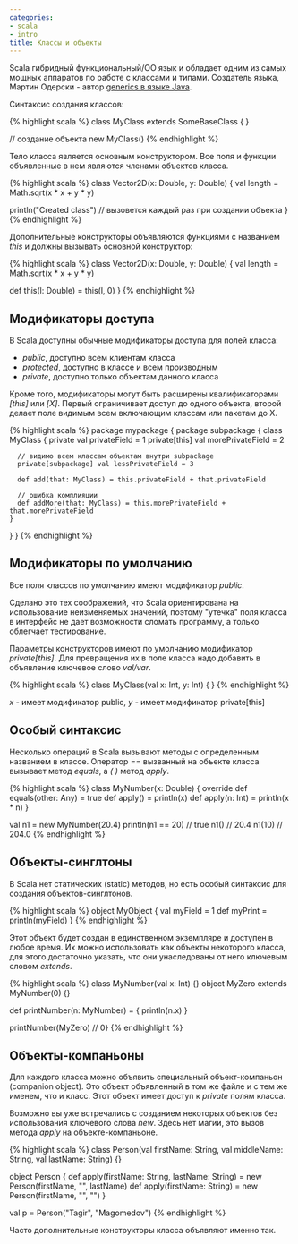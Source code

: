 ```yaml
---
categories:
- scala
- intro
title: Классы и объекты
---
```


Scala гибридный функциональный/ОО язык и обладает одним из самых мощных аппаратов по работе с классами и типами. Создатель языка, Мартин Одерски - автор [generics в языке Java](https://en.wikipedia.org/wiki/Generics_in_Java).

Синтаксис создания классов:

{% highlight scala %}
class MyClass extends SomeBaseClass { }

// создание объекта
new MyClass()
{% endhighlight %}

Тело класса является основным конструктором. Все поля и функции объявленные в нем являются членами объектов класса.

{% highlight scala %}
class Vector2D(x: Double, y: Double) {
  val length = Math.sqrt(x * x + y * y)

  println("Created class") // вызовется каждый раз при создании объекта
}
{% endhighlight %}

Дополнительные конструкторы объявляются функциями с названием *this* и должны вызывать основной конструктор:

{% highlight scala %}
class Vector2D(x: Double, y: Double) {
  val length = Math.sqrt(x * x + y * y)

  def this(l: Double) = this(l, 0)
}
{% endhighlight %}

## Модификаторы доступа

В Scala доступны обычные модификаторы доступа для полей класса: 

- *public*, доступно всем клиентам класса
- *protected*, доступно в классе и всем производным
- *private*, доступно только объектам данного класса

Кроме того, модификаторы могут быть расширены квалификаторами *[this]* или *[X]*.
Первый ограничивает доступ до одного объекта, второй делает поле видимым всем включающим классам или пакетам до X.

{% highlight scala %}
package mypackage {
  package subpackage {
    class MyClass {
      private val privateField = 1
      private[this] val morePrivateField = 2

      // видимо всем классам объектам внутри subpackage
      private[subpackage] val lessPrivateField = 3 

      def add(that: MyClass) = this.privateField + that.privateField

      // ошибка комплияции
      def addMore(that: MyClass) = this.morePrivateField + that.morePrivateField 
    }
  }
}
{% endhighlight %}

## Модификаторы по умолчанию

Все поля классов по умолчанию имеют модификатор *public*. 

Сделано это тех соображений, что Scala ориентирована на использование неизменяемых значений, поэтому "утечка" поля класса в интерфейс не дает возможности сломать программу, а только облегчает тестирование.

Параметры конструкторов имеют по умолчанию модификатор *private[this]*. Для превращения их в поле класса надо добавить в объявление ключевое слово *val/var*.

{% highlight scala %}
class MyClass(val x: Int, y: Int) { }
{% endhighlight %}

*x* - имеет модификатор public, *y* - имеет модификатор private[this]

## Особый синтаксис

Несколько операций в Scala вызывают методы с определенным названием в классе.
Оператор *==* вызванный на объекте класса вызывает метод *equals*, а *( )* метод *apply*.

{% highlight scala %}
class MyNumber(x: Double) {
  override def equals(other: Any) = true
  def apply() = println(x)
  def apply(n: Int) = println(x * n)
}

val n1 = new MyNumber(20.4)
println(n1 == 20) // true
n1()    // 20.4
n1(10)  // 204.0
{% endhighlight %}

## Объекты-синглтоны

В Scala нет статических (static) методов, но есть особый синтаксис для создания объектов-синглтонов.

{% highlight scala %}
object MyObject {
  val myField = 1
  def myPrint = println(myField)
}
{% endhighlight %}

Этот объект будет создан в единственном экземпляре и доступен в любое время.
Их можно использовать как объекты некоторого класса, для этого достаточно указать, что они унаследованы от него ключевым словом *extends*.

{% highlight scala %}
class MyNumber(val x: Int) {}
object MyZero extends MyNumber(0) {}

def printNumber(n: MyNumber) = {
  println(n.x)
}

printNumber(MyZero) // 0}
{% endhighlight %}

## Объекты-компаньоны

Для каждого класса можно объявить специальный объект-компаньон (companion object). Это объект объявленный в том же файле и с тем же именем, что и класс. Этот объект имеет доступ к *private* полям класса.

Возможно вы уже встречались с созданием некоторых объектов без использования ключевого слова *new*. Здесь нет магии, это вызов метода *apply* на объекте-компаньоне. 

{% highlight scala %}
class Person(val firstName: String, val middleName: String, val lastName: String) {}

object Person {
  def apply(firstName: String, lastName: String) = new Person(firstName, "", lastName)
  def apply(firstName: String) = new Person(firstName, "", "")
}

val p = Person("Tagir", "Magomedov")
{% endhighlight %}

Часто дополнительные конструкторы класса объявляют именно так.
